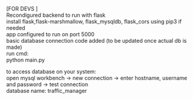 [FOR DEVS ]  
Recondigured backend to run with flask  
install flask,flask-marshmallow, flask_mysqldb, flask_cors using pip3 if needed  
app configured to run on port 5000  
basic database connection code added (to be updated once actual db is made)  
run cmd:   
python main.py  
 
  
to access database on your system:  
open mysql workbench -> new connection -> enter hostname, username and password -> test connection  
database name: traffic_manager  


